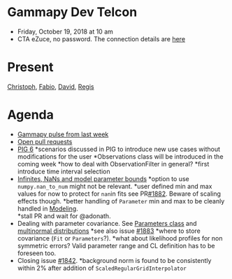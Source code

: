 # Gammapy Dev Telcon

* Friday, October 19, 2018 at 10 am
* CTA eZuce, no password.  The connection details are [here](../2018-10-12/ezuce.txt)

# Present
[Christoph](@cdeil), [Fabio](@facero), [David](@dcfigaldo), [Regis](@registerrier)

# Agenda

* [Gammapy pulse from last week](https://github.com/gammapy/gammapy/pulse)
* [Open pull requests](https://github.com/gammapy/gammapy/pulls)
* [PIG 6](https://github.com/gammapy/gammapy/pull/1877)
    *scenarios discussed in PIG to introduce new use cases without modifications for the user
    *Observations class will be introduced in the coming week
    *how to deal with ObservationFilter in general?
    *first introduce time interval selection
* [Infinites, NaNs and model parameter bounds](https://github.com/gammapy/gammapy/pull/1881)
    *option to use `numpy.nan_to_num` might not be relevant.
    *user defined min and max values for now to protect for `nan`in fits see PR[#1882](https://github.com/gammapy/gammapy/issues/1842). Beware of scaling effects though.
    *better handling of `Parameter` min and max to be cleanly handled in [Modeling](https://github.com/gammapy/gammapy/projects/7).   
    *stall PR and wait for @adonath.
* Dealing with parameter covariance. See [Parameters class](https://docs.gammapy.org/0.8/api/gammapy.utils.fitting.Parameters.html) and [multinormal distributions](https://multinorm.readthedocs.io/)
    *see also issue [#1883](https://github.com/gammapy/gammapy/issues/1883)
    *where to store covariance (`Fit` or `Parameters`?). 
    *what about likelihood profiles for non symmetric errors? Valid parameter range and CL definition has to be foreseen too.
* Closing issue [#1842](https://github.com/gammapy/gammapy/issues/1842). 
    *background norm is found to be consistently within 2% after addition of `ScaledRegularGridInterpolator`
